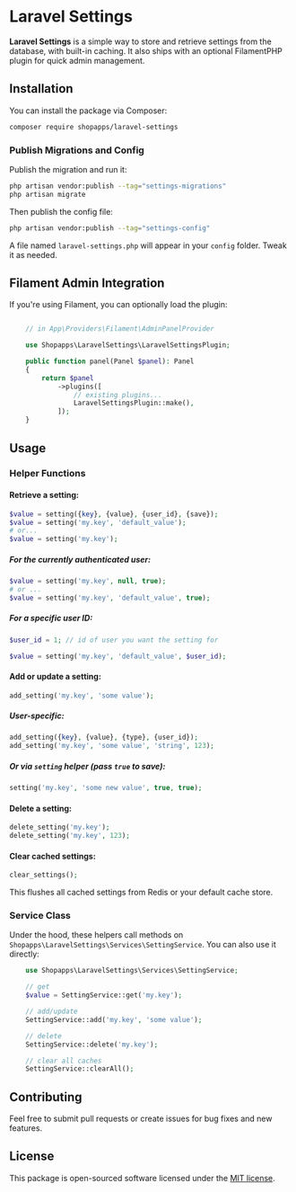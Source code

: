# Laravel Settings

**Laravel Settings** is a simple way to store and retrieve settings from the database, with built-in caching. It also ships with an optional FilamentPHP plugin for quick admin management.

## Installation

You can install the package via Composer:

```bash
composer require shopapps/laravel-settings
```

### Publish Migrations and Config

Publish the migration and run it:

```bash
php artisan vendor:publish --tag="settings-migrations"
php artisan migrate
```

Then publish the config file:

```bash
php artisan vendor:publish --tag="settings-config"
```
A file named `laravel-settings.php` will appear in your `config` folder. Tweak it as needed.

## Filament Admin Integration

If you're using Filament, you can optionally load the plugin:
```php

    // in App\Providers\Filament\AdminPanelProvider

    use Shopapps\LaravelSettings\LaravelSettingsPlugin;

    public function panel(Panel $panel): Panel
    {
        return $panel
            ->plugins([
                // existing plugins...
                LaravelSettingsPlugin::make(),
            ]);
    }
```
## Usage

### Helper Functions

#### Retrieve a setting:
```php
$value = setting({key}, {value}, {user_id}, {save});
$value = setting('my.key', 'default_value');
# or...
$value = setting('my.key');

```
##### For the currently authenticated user:
```php
$value = setting('my.key', null, true);
# or ...
$value = setting('my.key', 'default_value', true);
```

##### For a specific user ID:
```php
$user_id = 1; // id of user you want the setting for

$value = setting('my.key', 'default_value', $user_id);
```

#### Add or update a setting:
```php
add_setting('my.key', 'some value');
```

##### User-specific:
```php
add_setting({key}, {value}, {type}, {user_id});
add_setting('my.key', 'some value', 'string', 123);
```
##### Or via `setting` helper (pass `true` to save):
```php
setting('my.key', 'some new value', true, true);
```
#### Delete a setting:

```php
delete_setting('my.key');
delete_setting('my.key', 123);
```
#### Clear cached settings:
```php
clear_settings();
```

This flushes all cached settings from Redis or your default cache store.

### Service Class

Under the hood, these helpers call methods on `Shopapps\LaravelSettings\Services\SettingService`. You can also use it directly:
```php
    use Shopapps\LaravelSettings\Services\SettingService;

    // get
    $value = SettingService::get('my.key');

    // add/update
    SettingService::add('my.key', 'some value');

    // delete
    SettingService::delete('my.key');

    // clear all caches
    SettingService::clearAll();
```

## Contributing

Feel free to submit pull requests or create issues for bug fixes and new features.

## License

This package is open-sourced software licensed under the [MIT license](LICENSE.md).
